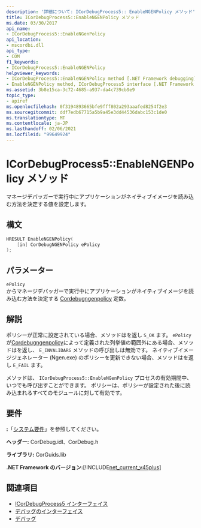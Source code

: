 ```yaml
---
description: '詳細について: ICorDebugProcess5:: EnableNGENPolicy メソッド'
title: ICorDebugProcess5::EnableNGENPolicy メソッド
ms.date: 03/30/2017
api_name:
- ICorDebugProcess5::EnableNGenPolicy
api_location:
- mscordbi.dll
api_type:
- COM
f1_keywords:
- ICorDebugProcess5::EnableNGENPolicy
helpviewer_keywords:
- ICorDebugProcess5::EnableNGENPolicy method [.NET Framework debugging]
- EnableNGENPolicy method, ICorDebugProcess5 interface [.NET Framework debugging]
ms.assetid: 3b8e15ca-3c72-4685-a937-da4c739cb9e9
topic_type:
- apiref
ms.openlocfilehash: 0f3194893665bfe9fff802a293aaafed8254f2e3
ms.sourcegitcommit: ddf7edb67715a5b9a45e3dd44536dabc153c1de0
ms.translationtype: MT
ms.contentlocale: ja-JP
ms.lasthandoff: 02/06/2021
ms.locfileid: "99649924"
---
```

# <a name="icordebugprocess5enablengenpolicy-method"></a>ICorDebugProcess5::EnableNGENPolicy メソッド

マネージデバッガーで実行中にアプリケーションがネイティブイメージを読み込む方法を決定する値を設定します。  
  
## <a name="syntax"></a>構文  
  
```cpp  
HRESULT EnableNGENPolicy(  
    [in] CorDebugNGENPolicy ePolicy  
);  
```  
  
## <a name="parameters"></a>パラメーター  

 `ePolicy`  
 からマネージデバッガーで実行中にアプリケーションがネイティブイメージを読み込む方法を決定する [Cordebugngenpolicy](cordebugngenpolicy-enumeration.md) 定数。  
  
## <a name="remarks"></a>解説  

 ポリシーが正常に設定されている場合、メソッドはを返し `S_OK` ます。 `ePolicy`が[Cordebugngenpolicy](cordebugngenpolicy-enumeration.md)によって定義された列挙値の範囲外にある場合、メソッドはを返し、 `E_INVALIDARG` メソッドの呼び出しは無効です。 ネイティブイメージジェネレーター (Ngen.exe) のポリシーを更新できない場合、メソッドはを返し `E_FAIL` ます。  
  
 メソッドは、 `ICorDebugProcess5::EnableNGenPolicy` プロセスの有効期間中、いつでも呼び出すことができます。 ポリシーは、ポリシーが設定された後に読み込まれるすべてのモジュールに対して有効です。  
  
## <a name="requirements"></a>要件  

 **:**「[システム要件](../../get-started/system-requirements.md)」を参照してください。  
  
 **ヘッダー:** CorDebug.idl、CorDebug.h  
  
 **ライブラリ:** CorGuids.lib  
  
 **.NET Framework のバージョン:**[!INCLUDE[net_current_v45plus](../../../../includes/net-current-v45plus-md.md)]  
  
## <a name="see-also"></a>関連項目

- [ICorDebugProcess5 インターフェイス](icordebugprocess5-interface.md)
- [デバッグのインターフェイス](debugging-interfaces.md)
- [デバッグ](index.md)
